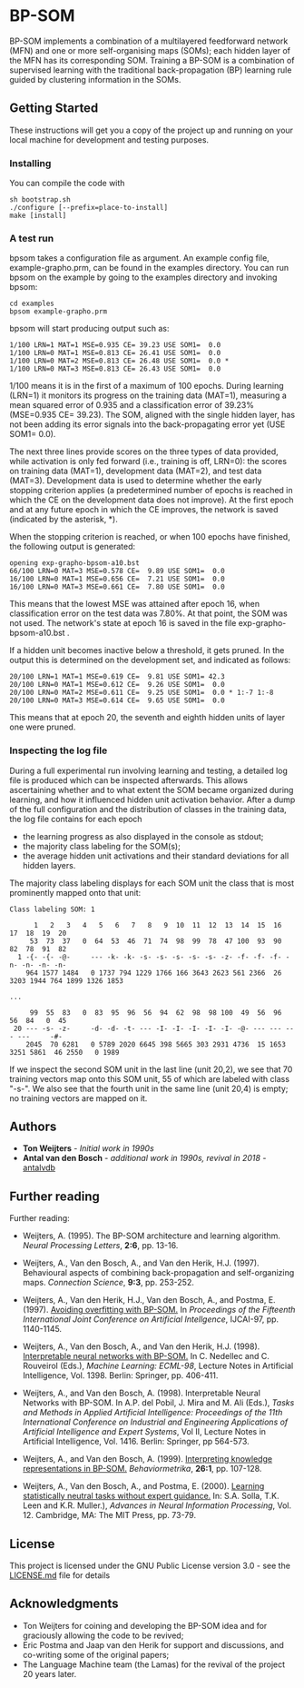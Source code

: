 # BP-SOM

BP-SOM implements a combination of a multilayered feedforward network (MFN) and one or more self-organising maps (SOMs);
each hidden layer of the MFN has its corresponding SOM. Training a BP-SOM is a combination of supervised learning with the
traditional back-propagation (BP) learning rule guided by clustering information in the SOMs.


## Getting Started

These instructions will get you a copy of the project up and running on your local machine for development and testing purposes.

<!---
### Prerequisites

What things you need to install the software and how to install them

```
Give examples
```
--->

### Installing

You can compile the code with

```
sh bootstrap.sh
./configure [--prefix=place-to-install]
make [install]
```
<!---
And repeat

```
until finished
```

End with an example of getting some data out of the system or using it for a little demo

## Running an experiment


--->


### A test run

bpsom takes a configuration file as argument. An example config file, example-grapho.prm, can be found in the examples directory.
You can run bpsom on the example by going to the examples directory and invoking bpsom:

```
cd examples
bpsom example-grapho.prm
```

bpsom will start producing output such as:

```
1/100 LRN=1 MAT=1 MSE=0.935 CE= 39.23 USE SOM1=  0.0 
1/100 LRN=0 MAT=1 MSE=0.813 CE= 26.41 USE SOM1=  0.0 
1/100 LRN=0 MAT=2 MSE=0.813 CE= 26.48 USE SOM1=  0.0 *
1/100 LRN=0 MAT=3 MSE=0.813 CE= 26.43 USE SOM1=  0.0 
```

1/100 means it is in the first of a maximum of 100 epochs. During
learning (LRN=1) it monitors its progress on the training data
(MAT=1), measuring a mean squared error of 0.935 and a classification
error of 39.23% (MSE=0.935 CE= 39.23). The SOM, aligned with the single
hidden layer, has not been adding its error signals into the
back-propagating error yet (USE SOM1= 0.0).

The next three lines provide scores on the three types of data
provided, while activation is only fed forward (i.e., training is off,
LRN=0): the scores on training data (MAT=1), development data (MAT=2),
and test data (MAT=3). Development data is used to determine whether
the early stopping criterion applies (a predetermined number of epochs
is reached in which the CE on the development data does not
improve). At the first epoch and at any future epoch in which the CE
improves, the network is saved (indicated by the asterisk, *).

When the stopping criterion is reached, or when 100 epochs have
finished, the following output is generated:

```
opening exp-grapho-bpsom-a10.bst
66/100 LRN=0 MAT=3 MSE=0.578 CE=  9.89 USE SOM1=  0.0 
16/100 LRN=0 MAT=1 MSE=0.656 CE=  7.21 USE SOM1=  0.0 
16/100 LRN=0 MAT=3 MSE=0.661 CE=  7.80 USE SOM1=  0.0 
```

This means that the lowest MSE was attained after epoch 16, when
classification error on the test data was 7.80%. At that point, the
SOM was not used. The network's state at epoch 16 is saved in the file
exp-grapho-bpsom-a10.bst .

If a hidden unit becomes inactive below a threshold, it gets
pruned. In the output this is determined on the development set, and
indicated as follows:

```
20/100 LRN=1 MAT=1 MSE=0.619 CE=  9.81 USE SOM1= 42.3 
20/100 LRN=0 MAT=1 MSE=0.612 CE=  9.26 USE SOM1=  0.0 
20/100 LRN=0 MAT=2 MSE=0.611 CE=  9.25 USE SOM1=  0.0 * 1:-7 1:-8
20/100 LRN=0 MAT=3 MSE=0.614 CE=  9.65 USE SOM1=  0.0 
```

This means that at epoch 20, the seventh and eighth hidden units of
layer one were pruned.

### Inspecting the log file

During a full experimental run involving learning and testing, a
detailed log file is produced which can be inspected afterwards. This
allows ascertaining whether and to what extent the SOM became
organized during learning, and how it influenced hidden unit
activation behavior. After a dump of the full configuration and the
distribution of classes in the training data, the log file contains
for each epoch

* the learning progress as also displayed in the console as stdout;
* the majority class labeling for the SOM(s);
* the average hidden unit activations and their standard deviations
for all hidden layers.

The majority class labeling displays for each SOM unit the class that
is most prominently mapped onto that unit:

```
Class labeling SOM: 1

      1   2   3   4   5   6   7   8   9  10  11  12  13  14  15  16  17  18  19  20
     53  73  37   0  64  53  46  71  74  98  99  78  47 100  93  90  82  78  91  82
  1 -{- -{- -@-     --- -k- -k- -s- -s- -s- -s- -s- -z- -f- -f- -f- -n- -n- -n- -n-
    964 1577 1484   0 1737 794 1229 1766 166 3643 2623 561 2366  26 3203 1944 764 1899 1326 1853

...

     99  55  83   0  83  95  96  56  94  62  98  98 100  49  56  96  56  84   0  45
 20 --- -s- -z-     -d- -d- -t- --- -I- -I- -I- -I- -I- -@- --- --- --- ---     -#-
    2045  70 6281   0 5789 2020 6645 398 5665 303 2931 4736  15 1653 3251 5861  46 2550   0 1989
```

If we inspect the second SOM unit in the last line (unit 20,2), we see that 70
training vectors map onto this SOM unit, 55 of which are labeled with
class "-s-". We also see that the fourth unit in the same line (unit
20,4) is empty; no training vectors are mapped on it.

<!---
### And coding style tests

Explain what these tests test and why

```
Give an example
```

## Deployment

Add additional notes about how to deploy this on a live system

## Built With

* [Dropwizard](http://www.dropwizard.io/1.0.2/docs/) - The web framework used
* [Maven](https://maven.apache.org/) - Dependency Management
* [ROME](https://rometools.github.io/rome/) - Used to generate RSS Feeds

## Contributing

Please read [CONTRIBUTING.md](https://gist.github.com/PurpleBooth/b24679402957c63ec426) for details on our code of conduct, and the process for submitting pull requests to us.

## Versioning

We use [SemVer](http://semver.org/) for versioning. For the versions available, see the [tags on this repository](https://github.com/your/project/tags).

--->

## Authors

* **Ton Weijters** - *Initial work in 1990s*
* **Antal van den Bosch** - *additional work in 1990s, revival in 2018* -  [antalvdb](https://github.com/antalvdb)

<!---
See also the list of [contributors](https://github.com/your/project/contributors) who participate in this project.
--->

## Further reading

Further reading:

* Weijters, A. (1995). The BP-SOM architecture and learning algorithm.
  *Neural Processing Letters*, **2:6**, pp. 13-16.

* Weijters, A., Van den Bosch, A., and Van den Herik,
  H.J. (1997). Behavioural aspects of combining back-propagation and
  self-organizing maps. *Connection
    Science*, **9:3**, pp. 253-252.

* Weijters, A., Van den Herik, H.J., Van den Bosch, A., and
Postma, E. (1997). [Avoiding overfitting with BP-SOM.](https://www.ijcai.org/Proceedings/97-2/Papers/051.pdf) In
*Proceedings of the Fifteenth International Joint Conference on
    Artificial Intellgence*, IJCAI-97, pp. 1140-1145.

* Weijters, A., Van den Bosch, A., and Van den
  Herik, H.J. (1998). [Interpretable neural networks with BP-SOM.](https://link.springer.com/content/pdf/10.1007%2FBFb0026711.pdf) In
  C. Nedellec and C. Rouveirol (Eds.), *Machine Learning:
    ECML-98*, Lecture Notes in Artificial Intelligence,
  Vol. 1398. Berlin: Springer, pp. 406-411.

* Weijters, A., and Van den Bosch, A. (1998). Interpretable
  Neural Networks with BP-SOM. In A.P. del Pobil, J. Mira and M. Ali
  (Eds.), *Tasks and Methods in Applied Artificial Intelligence:
    Proceedings of the 11th International Conference on Industrial and
    Engineering Applications of Artificial Intelligence and Expert
    Systems*, Vol II, Lecture Notes in Artificial Intelligence, Vol.
  1416. Berlin: Springer, pp 564-573.

* Weijters, A., and Van den Bosch, A. (1999). [Interpreting
knowledge representations in BP-SOM.](https://www.jstage.jst.go.jp/article/bhmk1974/26/1/26_1_107/_pdf)
*Behaviormetrika*, **26:1**, pp. 107-128.

* Weijters, A., Van den Bosch, A., and Postma, E. (2000). [Learning
  statistically neutral tasks without expert guidance.](https://papers.nips.cc/paper/1780-learning-statistically-neutral-tasks-without-expert-guidance.pdf) In: S.A. Solla,
  T.K. Leen and K.R. Muller.), *Advances in Neural
    Information Processing*, Vol. 12. Cambridge, MA: The MIT Press,
  pp. 73-79.


## License

This project is licensed under the GNU Public License version 3.0 - see the [LICENSE.md](LICENSE.md) file for details

## Acknowledgments

* Ton Weijters for coining and developing the BP-SOM idea and for graciously allowing the code to be revived;
* Eric Postma and Jaap van den Herik for support and discussions, and co-writing some of the original papers;
* The Language Machine team (the Lamas) for the revival of the project 20 years later.
